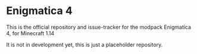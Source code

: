 <h1>Enigmatica 4</h1>

This is the official repository and issue-tracker for the modpack Enigmatica 4, for Minecraft 1.14

It is not in development yet, this is just a placeholder repository.
